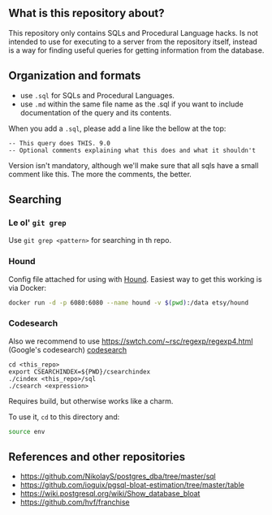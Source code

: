 ## What is this repository about?

This repository only contains SQLs and Procedural Language hacks. Is not intended to use for 
executing to a server from the repository itself, instead is a way for finding useful queries 
for getting information from the database.

## Organization and formats

- use `.sql` for SQLs and Procedural Languages.
- use `.md` within the same file name as the .sql if you want to include documentation of the query and its contents.

When you add a `.sql`, please add a line like the bellow at the top:

```
-- This query does THIS. 9.0
-- Optional comments explaining what this does and what it shouldn't
```

Version isn't mandatory, although we'll make sure that all sqls have a small comment like this.
The more the comments, the better.

## Searching

### Le ol' `git grep`

Use `git grep <pattern>` for searching in th repo.

### Hound

Config file attached for using with [Hound](https://github.com/etsy/hound). Easiest way to get this working is via Docker:

```bash
docker run -d -p 6080:6080 --name hound -v $(pwd):/data etsy/hound
```

### Codesearch

Also we recommend to use https://swtch.com/~rsc/regexp/regexp4.html (Google's codesearch)
[codesearch](https://github.com/google/codesearch)

```
cd <this_repo>
export CSEARCHINDEX=${PWD}/csearchindex
./cindex <this_repo>/sql
./csearch <expression>
```

Requires build, but otherwise works like a charm.

To use it, `cd` to this directory and:

```sh
source env
```


## References and other repositories

- https://github.com/NikolayS/postgres_dba/tree/master/sql
- https://github.com/ioguix/pgsql-bloat-estimation/tree/master/table
- https://wiki.postgresql.org/wiki/Show_database_bloat
- https://github.com/hvf/franchise


